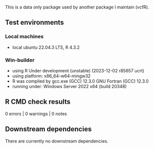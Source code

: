 
This is a data only package used by another package I maintain (vcfR).

## Test environments

### Local machines
* local ubuntu 22.04.3 LTS, R 4.3.2

### Win-builder
* using R Under development (unstable) (2023-12-02 r85657 ucrt)
* using platform: x86_64-w64-mingw32
* R was compiled by
    gcc.exe (GCC) 12.3.0
    GNU Fortran (GCC) 12.3.0
* running under: Windows Server 2022 x64 (build 20348)


## R CMD check results
0 errors | 0 warnings | 0 notes

## Downstream dependencies
There are currently no downstream dependencies.


